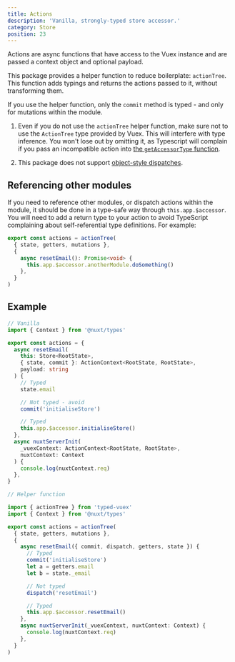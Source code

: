```yaml
---
title: Actions
description: 'Vanilla, strongly-typed store accessor.'
category: Store
position: 23
---
```


Actions are async functions that have access to the Vuex instance and are passed a context object and optional payload.

This package provides a helper function to reduce boilerplate: `actionTree`. This function adds typings and returns the actions passed to it, without transforming them.

<alert>If you use the helper function, only the `commit` method is typed - and only for mutations within the module.</alert>

<alert type="info">

1. Even if you do not use the `actionTree` helper function, make sure not to use the `ActionTree` type provided by Vuex. This will interfere with type inference. You won't lose out by omitting it, as Typescript will complain if you pass an incompatible action into [the `getAccessorType` function](/getting-started-nuxt#add-type-definitions).

2. This package does not support [object-style dispatches](https://vuex.vuejs.org/guide/actions.html).

</alert>

## Referencing other modules

If you need to reference other modules, or dispatch actions within the module, it should be done in a type-safe way through `this.app.$accessor`. You will need to add a return type to your action to avoid TypeScript complaining about self-referential type definitions. For example:

```ts
export const actions = actionTree(
  { state, getters, mutations },
  {
    async resetEmail(): Promise<void> {
      this.app.$accessor.anotherModule.doSomething()
    },
  }
)
```

## Example

```ts
// Vanilla
import { Context } from '@nuxt/types'

export const actions = {
  async resetEmail(
    this: Store<RootState>,
    { state, commit }: ActionContext<RootState, RootState>,
    payload: string
  ) {
    // Typed
    state.email

    // Not typed - avoid
    commit('initialiseStore')

    // Typed
    this.app.$accessor.initialiseStore()
  },
  async nuxtServerInit(
    _vuexContext: ActionContext<RootState, RootState>,
    nuxtContext: Context
  ) {
    console.log(nuxtContext.req)
  },
}

// Helper function

import { actionTree } from 'typed-vuex'
import { Context } from '@nuxt/types'

export const actions = actionTree(
  { state, getters, mutations },
  {
    async resetEmail({ commit, dispatch, getters, state }) {
      // Typed
      commit('initialiseStore')
      let a = getters.email
      let b = state._email

      // Not typed
      dispatch('resetEmail')

      // Typed
      this.app.$accessor.resetEmail()
    },
    async nuxtServerInit(_vuexContext, nuxtContext: Context) {
      console.log(nuxtContext.req)
    },
  }
)
```

